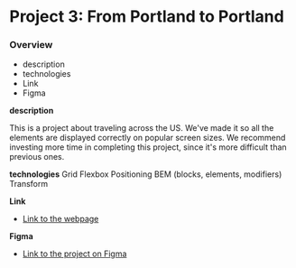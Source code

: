 # Project 3: From Portland to Portland

### Overview
* description
* technologies
* Link 
* Figma

**description**

This is a project about traveling across the US. We've made it so all the elements are displayed correctly on popular screen sizes. We recommend investing more time in completing this project, since it's more difficult than previous ones.

**technologies**
Grid 
Flexbox 
Positioning
BEM (blocks, elements, modifiers)
Transform

**Link**

* [Link to the webpage](https://doaaabuiyada.github.io/web_project_3/)

**Figma**

* [Link to the project on Figma](https://www.figma.com/file/xM9rNsdK4iNcFJmDZho3Aw/Sprint-3%3A-From-Portland-to-Portland-%2F-desktop-%2B-mobile?node-id=500%3A0)
